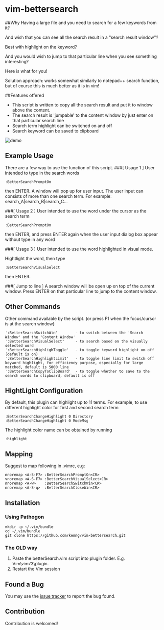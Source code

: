 vim-bettersearch
================

##Why
Having a large file and you need to search for a few keywords from it?

And wish that you can see all the search result in a "search result window"?

Best with highlight on the keyword?

And you would wish to jump to that particular line when you see something 
interesting?

Here is what for you!

Solution approach: works somewhat similarly to notepad++ search function, but of
course this is much better as it is in vim!

##Features offered
- This script is written to copy all the search result and put it to window 
  above the content.
- The search result is 'jumpable' to the content window by just enter on that 
  particular search line
- Search term highlight can be switched on and off
- Search keyword can be saved to clipboard

![demo](https://lh3.googleusercontent.com/-59ToPH9nCLE/U0PcuuIc5yI/AAAAAAAAEeQ/n9rWXnTyg-o/w955-h597-no/Screenshot+from+2014-04-08+19%253A14%253A23.png)

## Example Usage
There are a few way to use the function of this script.
###[ Usage 1 ]
User intended to type in the search words
```
:BetterSearchPromptOn
```
then ENTER.
A window will pop up for user input.
The user input can consists of more than one search term. For example: 
search_A|search_B|search_C...

###[ Usage 2 ]
User intended to use the word under the cursor as the search term
```
:BetterSearchPromptOn
```
then ENTER, and press ENTER again when the user input dialog box appear without 
type in any word

###[ Usage 3 ]
User intended to use the word highlighted in visual mode.

Hightlight the word, then type
```
:BetterSearchVisualSelect
```
then ENTER.

###[ Jump to line ]
A search window will be open up on top of the current window.
Press ENTER on that particular line to jump to the content window.

## Other Commands
Other command available by the script. (or press F1 when the focus/cursor is at 
the search window)

```
':BetterSearchSwitchWin'        - to switch between the 'Search Window' and the 'Content Window'
':BetterSearchVisualSelect'     - to search based on the visually selected word
':BetterSearchHighlighToggle'   - to toggle keyword highlight on off (default is on)
':BetterSearchHighlightLimit'   - to toggle line limit to switch off keyword highlight, for efficiency purpose, especially for large matched, default is 5000 line
':BetterSearchCopyToClipBoard'  - to toggle whether to save to the search words to clipboard, default is off
```

## HightLight Configuration
By default, this plugin can highlight up to 11 terms. For example, to use 
different highlight color for first and second search term
```
:BetterSearchChangeHighlight 0 Directory
:BetterSearchChangeHighlight 0 ModeMsg
```
The highlight color name can be obtained by running
```
:highlight
```

## Mapping
Suggest to map following in .vimrc, e.g:

```
nnoremap <A-S-F7> :BetterSearchPromptOn<CR>
vnoremap <A-S-F7> :BetterSearchVisualSelect<CR>
nnoremap <A-w>    :BetterSearchSwitchWin<CR>
nnoremap <A-S-q>  :BetterSearchCloseWin<CR>
```

## Installation

### Using Pathogon

```
mkdir -p ~/.vim/bundle
cd ~/.vim/bundle
git clone https://github.com/kenng/vim-bettersearch.git
```

### The OLD way
1. Paste the betterSearch.vim script into plugin folder.
   E.g. Vim\vim73\plugin.
2. Restart the Vim session

## Found a Bug
You may use the [issue tracker][tracker] to report the bug found.

## Contribution
Contribution is welcomed!

[tracker]: https://github.com/kenng/vim-bettersearch/issues


